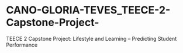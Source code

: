 # CANO-GLORIA-TEVES_TEECE-2-Capstone-Project-
TEECE 2 Capstone Project: Lifestyle and Learning – Predicting Student Performance 
